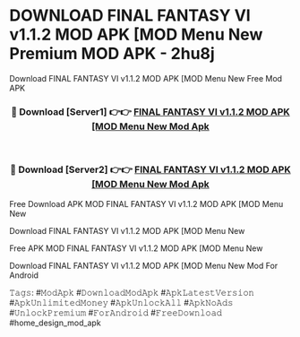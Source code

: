 # DOWNLOAD FINAL FANTASY VI v1.1.2 MOD APK [MOD Menu New  Premium MOD APK - 2hu8j
Download FINAL FANTASY VI v1.1.2 MOD APK [MOD Menu New  Free Mod APK

<div align="center">
<h3>🔴 Download [Server1] 👉👉 <a href="https://apk-comot.site?title=FINAL_FANTASY_VI_v1.1.2_MOD_APK_[MOD_Menu_New_">FINAL FANTASY VI v1.1.2 MOD APK [MOD Menu New  Mod Apk</a></h3><br>

<h3>🔴 Download [Server2] 👉👉 <a href="https://apk-comot.site?title=FINAL_FANTASY_VI_v1.1.2_MOD_APK_[MOD_Menu_New_">FINAL FANTASY VI v1.1.2 MOD APK [MOD Menu New  Mod Apk</a></h3>
</div>


Free Download APK MOD FINAL FANTASY VI v1.1.2 MOD APK [MOD Menu New 

Download FINAL FANTASY VI v1.1.2 MOD APK [MOD Menu New  

Free APK MOD FINAL FANTASY VI v1.1.2 MOD APK [MOD Menu New  

Download FINAL FANTASY VI v1.1.2 MOD APK [MOD Menu New  Mod For Android

𝚃𝚊𝚐𝚜: #𝙼𝚘𝚍𝙰𝚙𝚔 #𝙳𝚘𝚠𝚗𝚕𝚘𝚊𝚍𝙼𝚘𝚍𝙰𝚙𝚔 #𝙰𝚙𝚔𝙻𝚊𝚝𝚎𝚜𝚝𝚅𝚎𝚛𝚜𝚒𝚘𝚗 #𝙰𝚙𝚔𝚄𝚗𝚕𝚒𝚖𝚒𝚝𝚎𝚍𝙼𝚘𝚗𝚎𝚢 #𝙰𝚙𝚔𝚄𝚗𝚕𝚘𝚌𝚔𝙰𝚕𝚕 #𝙰𝚙𝚔𝙽𝚘𝙰𝚍𝚜 #𝚄𝚗𝚕𝚘𝚌𝚔𝙿𝚛𝚎𝚖𝚒𝚞𝚖 #𝙵𝚘𝚛𝙰𝚗𝚍𝚛𝚘𝚒𝚍 #𝙵𝚛𝚎𝚎𝙳𝚘𝚠𝚗𝚕𝚘𝚊𝚍 #home_design_mod_apk